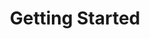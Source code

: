 ---
title: Getting Started
description: Learn how to create full-stack web applications with Brisa.
---